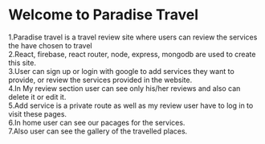 <h1>Welcome to Paradise Travel</h1>

1.Paradise travel is a travel review site where users can review the services the have chosen to travel </br>
2.React, firebase, react router, node, express, mongodb are used to create this site.</br>
3.User can sign up or login with google to add services they want to provide, or review the services provided in the website.</br>
4.In My review section user can see only his/her reviews and also can delete it or edit it.</br>
5.Add service is a private route as well as my review user have to log in to visit these pages.</br>
6.In home user can see our pacages for the services.</br>
7.Also user can see the gallery of the travelled places.</br>
